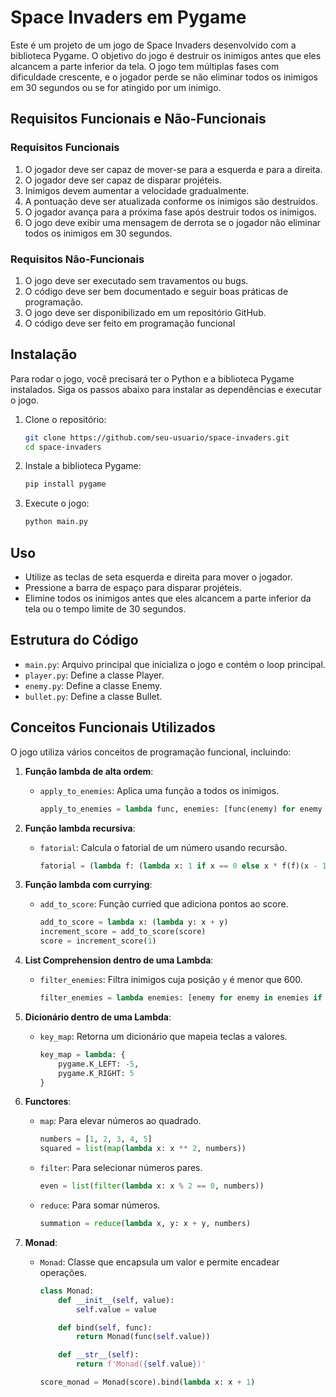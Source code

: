 # Space Invaders em Pygame

Este é um projeto de um jogo de Space Invaders desenvolvido com a biblioteca Pygame. O objetivo do jogo é destruir os inimigos antes que eles alcancem a parte inferior da tela. O jogo tem múltiplas fases com dificuldade crescente, e o jogador perde se não eliminar todos os inimigos em 30 segundos ou se for atingido por um inimigo.

## Requisitos Funcionais e Não-Funcionais

### Requisitos Funcionais

1. O jogador deve ser capaz de mover-se para a esquerda e para a direita.
2. O jogador deve ser capaz de disparar projéteis.
3. Inimigos devem aumentar a velocidade gradualmente.
4. A pontuação deve ser atualizada conforme os inimigos são destruídos.
5. O jogador avança para a próxima fase após destruir todos os inimigos.
6. O jogo deve exibir uma mensagem de derrota se o jogador não eliminar todos os inimigos em 30 segundos.

### Requisitos Não-Funcionais

1. O jogo deve ser executado sem travamentos ou bugs.
2. O código deve ser bem documentado e seguir boas práticas de programação.
3. O jogo deve ser disponibilizado em um repositório GitHub.
4. O código deve ser feito em programação funcional

## Instalação

Para rodar o jogo, você precisará ter o Python e a biblioteca Pygame instalados. Siga os passos abaixo para instalar as dependências e executar o jogo.

1. Clone o repositório:

    ```sh
    git clone https://github.com/seu-usuario/space-invaders.git
    cd space-invaders
    ```

2. Instale a biblioteca Pygame:

    ```sh
    pip install pygame
    ```

3. Execute o jogo:

    ```sh
    python main.py
    ```

## Uso

- Utilize as teclas de seta esquerda e direita para mover o jogador.
- Pressione a barra de espaço para disparar projéteis.
- Elimine todos os inimigos antes que eles alcancem a parte inferior da tela ou o tempo limite de 30 segundos.

## Estrutura do Código

- `main.py`: Arquivo principal que inicializa o jogo e contém o loop principal.
- `player.py`: Define a classe Player.
- `enemy.py`: Define a classe Enemy.
- `bullet.py`: Define a classe Bullet.

## Conceitos Funcionais Utilizados

O jogo utiliza vários conceitos de programação funcional, incluindo:

1. **Função lambda de alta ordem**:
   - `apply_to_enemies`: Aplica uma função a todos os inimigos.
     ```python
     apply_to_enemies = lambda func, enemies: [func(enemy) for enemy in enemies]
     ```

2. **Função lambda recursiva**:
   - `fatorial`: Calcula o fatorial de um número usando recursão.
     ```python
     fatorial = (lambda f: (lambda x: 1 if x == 0 else x * f(f)(x - 1)))(lambda f: (lambda x: 1 if x == 0 else x * f(f)(x - 1)))
     ```

3. **Função lambda com currying**:
   - `add_to_score`: Função curried que adiciona pontos ao score.
     ```python
     add_to_score = lambda x: (lambda y: x + y)
     increment_score = add_to_score(score)
     score = increment_score(1)
     ```

4. **List Comprehension dentro de uma Lambda**:
   - `filter_enemies`: Filtra inimigos cuja posição `y` é menor que 600.
     ```python
     filter_enemies = lambda enemies: [enemy for enemy in enemies if enemy.rect.y < 600]
     ```

5. **Dicionário dentro de uma Lambda**:
   - `key_map`: Retorna um dicionário que mapeia teclas a valores.
     ```python
     key_map = lambda: {
         pygame.K_LEFT: -5,
         pygame.K_RIGHT: 5
     }
     ```

6. **Functores**:
   - `map`: Para elevar números ao quadrado.
     ```python
     numbers = [1, 2, 3, 4, 5]
     squared = list(map(lambda x: x ** 2, numbers))
     ```
   - `filter`: Para selecionar números pares.
     ```python
     even = list(filter(lambda x: x % 2 == 0, numbers))
     ```
   - `reduce`: Para somar números.
     ```python
     summation = reduce(lambda x, y: x + y, numbers)
     ```

7. **Monad**:
   - `Monad`: Classe que encapsula um valor e permite encadear operações.
     ```python
     class Monad:
         def __init__(self, value):
             self.value = value

         def bind(self, func):
             return Monad(func(self.value))

         def __str__(self):
             return f'Monad({self.value})'

     score_monad = Monad(score).bind(lambda x: x + 1)
     ```
